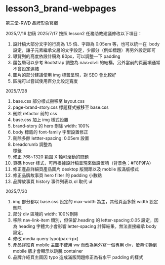 # lesson3_brand-webpages

第三堂-RWD 品牌形象官網

2025/7/16 初稿
2025/7/17 按照 lesson2 任務助教建議修改以下項目：

1.  設計稿大部分文字的行高為 1.5 倍、字距為 0.05em 等，也可以統一在  body  設定，讓子元素繼承父層的文字設定，少部分（例如標題）再另外設定即可
2.  導覽列的高度依設計稿為 80px，可以調整一下 padding
3.  麵包屑可以參考 Bootstrap 調整為 nav>ol>li 的結構，另外當前的頁面項通常不會設定連結
4.  圖片的部分建議使用 img 標籤呈現，對 SEO 會比較好
5.  區塊可以嘗試使用百分比設定寬度

2025/7/28

1. base.css 部分樣式搬移至 layout.css
2. page-brand-story.css 標題樣式搬移至 base.css
3. 刪除 refactor 前的 css
4. base.css 加上 img 樣式設置
5. brand-story 的 hero 刪除 width: 100%
6. body 標籤的 font-family 字型設置修正
7. 刪除多餘 lettter-spacing: 0.05em 設置
8. breadcrumb 調整為 <nav> 標籤
9. 修正 768~1320 範圍 X 軸可滾動的問題
10. 頁碼 hover 樣式，可再根據設計稿呈現來做設置唷（背景色：#F8F9FA）
11. 修正產品詳細頁產品圖片 desktop 版間距以及 mobile 版滿版樣式
12. 修正品牌故事頁 hero filter 的 padding 小數點
13. 品牌故事頁 history 事件列表以 ol 取代 ul

2025/7/30

1. img 部分都以 base.css 設定的 max-width 為主，其他頁面多餘 width 設定刪除
2. 部分 div 區塊的 width: 100%刪除
3. 移除 nav-link-item 類別，但保留.heading 的 letter-spacing:0.05 設定，因為 heading 字體大小會影響 letter-spacing 計算結果，無法直接繼承 body 設定。
4. 修改 media query typo(pax->px)
5. 產品詳細頁 mobile 主圖不使用 vw 而改為另外寫一個專用 div，螢幕切換到 mobile 版才會顯示以跳脫 container
6. 品牌介紹頁主圖因 typo 造成滿版問題修正為有水平 padding 的樣式
